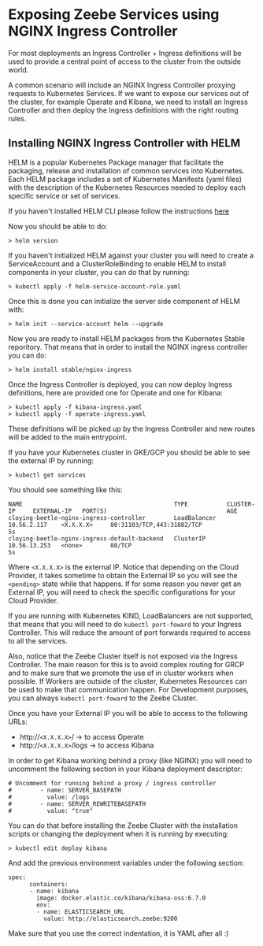 # Exposing Zeebe Services using NGINX Ingress Controller

For most deployments an Ingress Controller + Ingress definitions will be used to provide a central point of access to the cluster from the outside world. 

A common scenario will include an NGINX Ingress Controller proxying requests to Kubernetes Services. If we want to expose our services out of the cluster, for example Operate and Kibana, we need to install an Ingress Controller and then deploy the Ingress definitions with the right routing rules. 

## Installing NGINX Ingress Controller with HELM

HELM is a popular Kubernetes Package manager that facilitate the packaging, release and installation of common services into Kubernetes. 
Each HELM package includes a set of Kubernetes Manifests (yaml files) with the description of the Kubernetes Resources needed to deploy each specific service or set of services. 

If you haven't installed HELM CLI please follow the instructions [here](https://helm.sh/docs/using_helm/#installing-helm)

Now you should be able to do: 
```
> helm version
```

If you haven't initialized HELM against your cluster you will need to create a ServiceAccount and a ClusterRoleBinding to enable HELM to install components in your cluster, you can do that by running: 

```
> kubectl apply -f helm-service-account-role.yaml
```

Once this is done you can initialize the server side component of HELM with:

```
> helm init --service-account helm --upgrade
```

Now you are ready to install HELM packages from the Kubernetes Stable reporitory. That means that in order to install the NGINX ingress controller you can do:

```
> helm install stable/nginx-ingress
```

Once the Ingress Controller is deployed, you can now deploy Ingress definitions, here are provided one for Operate and one for Kibana:
```
> kubectl apply -f kibana-ingress.yaml
> kubectl apply -f operate-ingress.yaml
```

These definitions will be picked up by the Ingress Controller and new routes will be added to the main entrypoint. 

If you have your Kubernetes cluster in GKE/GCP you should be able to see the external IP by running: 
```
> kubectl get services
```

You should see something like this: 
```
NAME                                           TYPE           CLUSTER-IP     EXTERNAL-IP   PORT(S)                                  AGE
cloying-beetle-nginx-ingress-controller        LoadBalancer   10.56.2.117    <X.X.X.X>     80:31103/TCP,443:31882/TCP               5s
cloying-beetle-nginx-ingress-default-backend   ClusterIP      10.56.13.253   <none>        80/TCP                                   5s
```

Where `<X.X.X.X>` is the external IP. Notice that depending on the Cloud Provider, it takes sometime to obtain the External IP so you will see the `<pending>` state while that happens. If for some reason you never get an External IP, you will need to check the specific configurations for your Cloud Provider. 

If you are running with Kubernetes KIND, LoadBalancers are not supported, that means that you will need to do `kubectl port-foward` to your Ingress Controller. This will reduce the amount of port forwards required to access to all the services. 

Also, notice that the Zeebe Cluster itself is not exposed via the Ingress Controller. The main reason for this is to avoid complex routing for GRCP and to make sure that we promote the use of in cluster workers when possible. If Workers are outside of the cluster, Kubernetes Resources can be used to make that communication happen. For Development purposes, you can always `kubectl port-foward` to the Zeebe Cluster. 

Once you have your External IP you will be able to access to the following URLs:
- http://`<X.X.X.X>`/ -> to access Operate
- http://`<X.X.X.X>`/logs -> to access Kibana


In order to get Kibana working behind a proxy (like NGINX) you will need to uncomment the following section in  your Kibana deployment descriptor:
```
# Uncomment for running behind a proxy / ingress controller
#        - name: SERVER_BASEPATH
#          value: /logs
#        - name: SERVER_REWRITEBASEPATH
#          value: "true"
```

You can do that before installing the Zeebe Cluster with the installation scripts or changing the deployment when it is running by executing: 
```
> kubectl edit deploy kibana
```

And add the previous environment variables under the following section: 
```
spec:
      containers:
      - name: kibana
        image: docker.elastic.co/kibana/kibana-oss:6.7.0
        env:
        - name: ELASTICSEARCH_URL
          value: http://elasticsearch.zeebe:9200
```

Make sure that you use the correct indentation, it is YAML after all :) 

